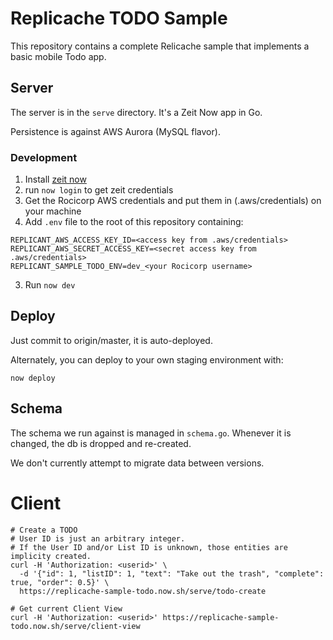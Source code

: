 # Replicache TODO Sample

This repository contains a complete Relicache sample that implements a basic mobile Todo app.

## Server

The server is in the `serve` directory. It's a Zeit Now app in Go.

Persistence is against AWS Aurora (MySQL flavor).

### Development

1. Install [zeit now](https://zeit.co/download)
1. run `now login` to get zeit credentials
1. Get the Rocicorp AWS credentials and put them in (.aws/credentials) on your machine
1. Add `.env` file to the root of this repository containing:

```
REPLICANT_AWS_ACCESS_KEY_ID=<access key from .aws/credentials>
REPLICANT_AWS_SECRET_ACCESS_KEY=<secret access key from .aws/credentials>
REPLICANT_SAMPLE_TODO_ENV=dev_<your Rocicorp username>
```

3. Run `now dev`

## Deploy

Just commit to origin/master, it is auto-deployed.

Alternately, you can deploy to your own staging environment with:

```
now deploy
```

## Schema

The schema we run against is managed in `schema.go`. Whenever it is changed, the db is dropped and re-created.

We don't currently attempt to migrate data between versions.

# Client

```
# Create a TODO
# User ID is just an arbitrary integer.
# If the User ID and/or List ID is unknown, those entities are implicity created.
curl -H 'Authorization: <userid>' \
  -d '{"id": 1, "listID": 1, "text": "Take out the trash", "complete": true, "order": 0.5}' \
  https://replicache-sample-todo.now.sh/serve/todo-create

# Get current Client View
curl -H 'Authorization: <userid>' https://replicache-sample-todo.now.sh/serve/client-view
```
